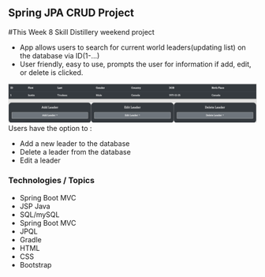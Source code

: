 ## Spring JPA CRUD Project
#This Week 8 Skill Distillery weekend project
* App allows users to search for current world leaders(updating list) on the database via ID(1-...)
* User friendly, easy to use, prompts the user for information if add, edit, or delete is clicked.

![Operations](images/crud.png)
Users have the option to :
* Add a new leader to the database
* Delete a leader from the database
* Edit a leader

### Technologies / Topics
* Spring Boot MVC
* JSP Java 
* SQL/mySQL
* Spring Boot MVC
* JPQL
* Gradle 
* HTML
* CSS
* Bootstrap 
